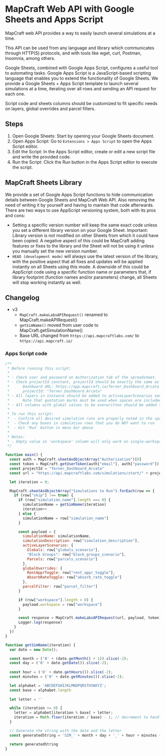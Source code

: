 # MapCraft Web API with Google Sheets and Apps Script

MapCraft web API provides a way to easily launch several simulations at a time.

This API can be used from any language and library which communicates through HTTP(S) protocols, and with tools like wget, curl, Postman, Insomnia, among others.

Google Sheets, combined with Google Apps Script, configures a useful tool to automating tasks. Google Apps Script is a JavaScript-based scripting language that enables you to extend the functionality of Google Sheets. We provide a Google Sheets + Apps Script template to launch several simulations at a time, iterating over all rows and sending an API request for each one.

Script code and sheets columns should be customized to fit specific needs on layers, global overrides and parcel filters.

## Steps

1.	Open Google Sheets: Start by opening your Google Sheets document.
2.	Open Apps Script:
	Go to `Extensions > Apps Script` to open the Apps Script editor.
3.	Edit the Script:
	In the Apps Script editor, create or edit a new script file and write the provided code.
4. 	Run the Script:
    Click the Run button in the Apps Script editor to execute the script.

## MapCraft Sheets Library

We provide a set of Google Apps Script functions to hide communication details between Google Sheets and MapCraft Web API. Also removing the need of writing it by yourself and having to mantain that code afterwards.
There are two ways to use AppScript versioning system, both with its pros and cons:
- Setting a specific version number will keep the same exact code unless you set a different library version on your Google Sheet. Important: Library version is not modified on other Sheets from which it could have been copied. A negative aspect of this could be MapCraft adding features or fixes to the library and the Sheet will not be using it unless you manually set the new version number.
- `HEAD (development mode)` will always use the latest version of the library, with the positive aspect that all fixes and updates will be applied instantly on all Sheets using this mode. A downside of this could be AppScript code using a specific function name or parameters that, if library footprint (function names and/or parameters) change, all Sheets will stop working instantly as well.


## Changelog

- v3
  - `MapCraft.makeLabsAPIRequest()` renamed to MapCraft.makeAPIRequest()
  - `getSimName()` moved from user code to MapCraft.getSimulationName()
  - Base URL changed from `https://api.mapcraftlabs.com/` to `https://api.mapcraft.io/`


### Apps Script code

```js
/**
 * Before running this script:
 * 
 * - Check user and password on Authorization tab of the spreadsheet.
 * - Check projectId constant, projectId should be exactly the same as the dashboard name.
 *      Dashboard URL: https://app.mapcraft.io/Terner_Dashboard_Arcata
 *      projectId: "Terner_Dashboard_Arcata"
 * - All layers in instance should be added to activeLayerScenarios section of the payload
 *      Note that quotation marks must be used when spaces are included in layer name
 * - All columns with global values to be overwritten should be added to globalOverrides section of the payload
 * 
 * To run this script:
 *  - Confirm all desired simulation runs are properly noted in the spreadsheet
 *  - Check any boxes in simulation rows that you do NOT want to run
 *  - Hit 'Run' button in menu bar above
 * 
 * Notes:
 * - Empty value in 'workspace' column will only work on single-workspace projects.
 */

function main() {
  const auth = MapCraft.sheetAsObjectArray("Authorization")[0]
  const token = MapCraft.getUserToken(auth["email"], auth["password"])
  const projectId = "Terner_Dashboard_Arcata"
  const url = "https://api.mapcraftlabs.com/simulations/start/" + projectId

  let iteration = 0;

  MapCraft.sheetAsObjectArray("Simulations to Run").forEach(row => {
    if (row["skip"] !== true) {
      if (row["simulation_name"].length === 0) {  
        simulationName = getSimName(iteration)
        iteration++
      } else {
        simulationName = row["simulation_name"]
      }

      const payload = {
        simulationName: simulationName,
        simulationDescription: row["simulation_description"],
        activeLayerScenarios: {
          Globals: row["globals_scenario"],
          "Block Groups": row["block_groups_scenario"],
          Parcels: row["parcels_scenario"]
        },
        globalOverrides: {
          RentApprToggle: row["rent_appr_toggle"],
          AbsorbRateToggle: row["absorb_rate_toggle"]
        },
        parcelFilter: row["parcel_filter"]
      }

      if (row["workspace"].length > 0) {
        payload.workspace = row["workspace"]
      }

      const response = MapCraft.makeLabsAPIRequest(url, payload, token)
      Logger.log(response)
    }
  })
}

function getSimName(iteration) {
  var date = new Date();

  const month = ('0' + (date.getMonth() + 1)).slice(-2);
  const day = ('0' + date.getDate()).slice(-2);
  
  const hour = ('0' + date.getHours()).slice(-2);
  const minutes = ('0' + date.getMinutes()).slice(-2);

  let alphabet = 'ABCDEFGHIJKLMNOPQRSTUVWXYZ';
  const base = alphabet.length
  
  let letter = ''

  while (iteration >= 0) {
    letter = alphabet[iteration % base] + letter;
    iteration = Math.floor(iteration / base) - 1; // decrement to handle cases where number=26^x
  }

  // Generate the string with the date and the letter
  const generatedString = 'SIM_' + month + day + '_' + hour + minutes + '-' + letter;

  return generatedString
}
```